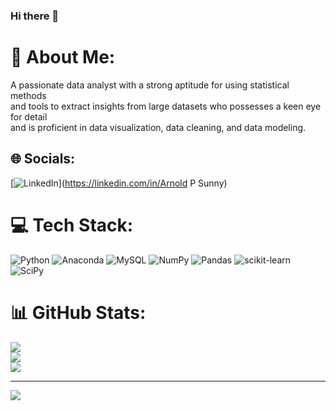 ### Hi there 👋

# 💫 About Me:
A passionate data analyst with a strong aptitude for using statistical methods<br> and tools to extract insights from large datasets who possesses a keen eye for detail<br> and is proficient in data visualization, data cleaning, and data modeling.


## 🌐 Socials:
[![LinkedIn](https://img.shields.io/badge/LinkedIn-%230077B5.svg?logo=linkedin&logoColor=white)](https://linkedin.com/in/Arnold P Sunny) 

# 💻 Tech Stack:
![Python](https://img.shields.io/badge/python-3670A0?style=for-the-badge&logo=python&logoColor=ffdd54) ![Anaconda](https://img.shields.io/badge/Anaconda-%2344A833.svg?style=for-the-badge&logo=anaconda&logoColor=white) ![MySQL](https://img.shields.io/badge/mysql-%2300f.svg?style=for-the-badge&logo=mysql&logoColor=white) ![NumPy](https://img.shields.io/badge/numpy-%23013243.svg?style=for-the-badge&logo=numpy&logoColor=white) ![Pandas](https://img.shields.io/badge/pandas-%23150458.svg?style=for-the-badge&logo=pandas&logoColor=white) ![scikit-learn](https://img.shields.io/badge/scikit--learn-%23F7931E.svg?style=for-the-badge&logo=scikit-learn&logoColor=white) ![SciPy](https://img.shields.io/badge/SciPy-%230C55A5.svg?style=for-the-badge&logo=scipy&logoColor=%white)
# 📊 GitHub Stats:
![](https://github-readme-stats.vercel.app/api?username=arnoldpsunny&theme=dark&hide_border=false&include_all_commits=false&count_private=false)<br/>
![](https://github-readme-streak-stats.herokuapp.com/?user=arnoldpsunny&theme=dark&hide_border=false)<br/>
![](https://github-readme-stats.vercel.app/api/top-langs/?username=arnoldpsunny&theme=dark&hide_border=false&include_all_commits=false&count_private=false&layout=compact)

---
[![](https://visitcount.itsvg.in/api?id=arnoldpsunny&icon=0&color=0)](https://visitcount.itsvg.in)
